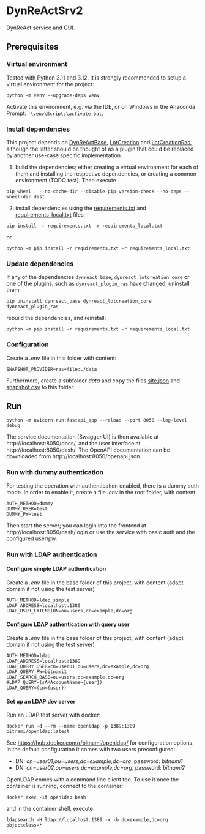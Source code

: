 # DynReActSrv2

DynReAct service and GUI.

## Prerequisites

### Virtual environment

Tested with Python 3.11 and 3.12. It is strongly recommended to setup a virtual environment for the project:

```commandline
python -m venv --upgrade-deps venv
```

Activate this environment, e.g. via the IDE, or on Windows in the Anaconda Prompt: `.\venv\Scripts\activate.bat`.

### Install dependencies

This project depends on [DynReActBase](https://github.com/DynReAct/DynReActBase), [LotCreation](https://github.com/DynReAct/LotCreation) and [LotCreationRas](https://github.com/DynReAct/LotCreationRas),
although the latter should be thought of as a plugin that could be replaced by another use-case specific implementation.

1) build the dependencies; either creating a virtual environment for each of them and installing the respective dependencies, or creating a common environment (TODO test). Then execute
  
  ```commandline
  pip wheel . --no-cache-dir --disable-pip-version-check --no-deps --wheel-dir dist
  ```

2) install dependencies using the [requirements.txt](./requirements.txt) and [requirements_local.txt](./requirements_local.txt) files:

  ```commandline
  pip install -r requirements.txt -r requirements_local.txt
  ```
  or

  ```commandline
  python -m pip install -r requirements.txt -r requirements_local.txt
  ```

### Update dependencies

If any of the dependencies `dynreact_base`, `dynreact_lotcreation_core` or one of the plugins, such as `dynreact_plugin_ras` have changed, uninstall them:

```commandline
pip uninstall dynreact_base dynreact_lotcreation_core dynreact_plugin_ras
```

rebuild the dependencies, and reinstall:

```commandline
python -m pip install -r requirements.txt -r requirements_local.txt
```

### Configuration

Create a *.env* file in this folder with content:

```
SNAPSHOT_PROVIDER=ras+file:./data
```

Furthermore, create a subfolder *data* and copy the files [site.json](https://github.com/DynReAct/data/blob/main/config/site.json)
and [snapshot.csv](https://github.com/DynReAct/data/blob/main/snapshots/snapshot_N6179_5_20240919141253.csv) to this folder. 

## Run

```commandline
python -m uvicorn run:fastapi_app --reload --port 8050 --log-level debug
```

The service documentation (Swagger UI) is then available at http://localhost:8050/docs/, and the user interface at http://localhost:8050/dash/. 
The OpenAPI documentation can be downloaded from http://localhost:8050/openapi.json.

### Run with dummy authentication

For testing the operation with authentication enabled, there is a dummy auth mode. 
In order to enable it, create a file *.env* in the root folder, with content

```
AUTH_METHOD=dummy
DUMMY_USER=test
DUMMY_PW=test
```

Then start the server; you can login into the frontend at http://localhost:8050/dash/login or use the service
with basic auth and the configured user/pw.

### Run with LDAP authentication

#### Configure simple LDAP authentication

Create a *.env* file in the base folder of this project, with content (adapt domain if not using the test server)

```
AUTH_METHOD=ldap_simple
LDAP_ADDRESS=localhost:1389
LDAP_USER_EXTENSION=ou=users,dc=example,dc=org
```

#### Configure LDAP authentication with query user

Create a *.env* file in the base folder of this project, with content (adapt domain if not using the test server)

```
AUTH_METHOD=ldap
LDAP_ADDRESS=localhost:1389
LDAP_QUERY_USER=cn=user01,ou=users,dc=example,dc=org
LDAP_QUERY_PW=bitnami1
LDAP_SEARCH_BASE=ou=users,dc=example,dc=org
#LDAP_QUERY=(sAMAccountName={user})
LDAP_QUERY=(cn={user})
```


#### Set up an LDAP dev server

Run an LDAP test server with docker:

```
docker run -d --rm --name openldap -p 1389:1389 bitnami/openldap:latest
```
See https://hub.docker.com/r/bitnami/openldap/ for configuration options. In the default configuration it comes with two users preconfigured: 
* DN: *cn=user01,ou=users,dc=example,dc=org*, password: *bitnami1*
* DN: *cn=user02,ou=users,dc=example,dc=org*, password: *bitnami2*

OpenLDAP comes with a command line client too. To use it once the container is running, connect to the container:

```
docker exec -it openldap bash
```

and in the container shell, execute
``` 
ldapsearch -H ldap://localhost:1389 -x -b dc=example,dc=org objectclass=*
```



